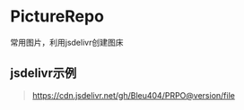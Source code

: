 # PictureRepo

常用图片，利用jsdelivr创建图床

## jsdelivr示例

><https://cdn.jsdelivr.net/gh/Bleu404/PRPO@version/file>
